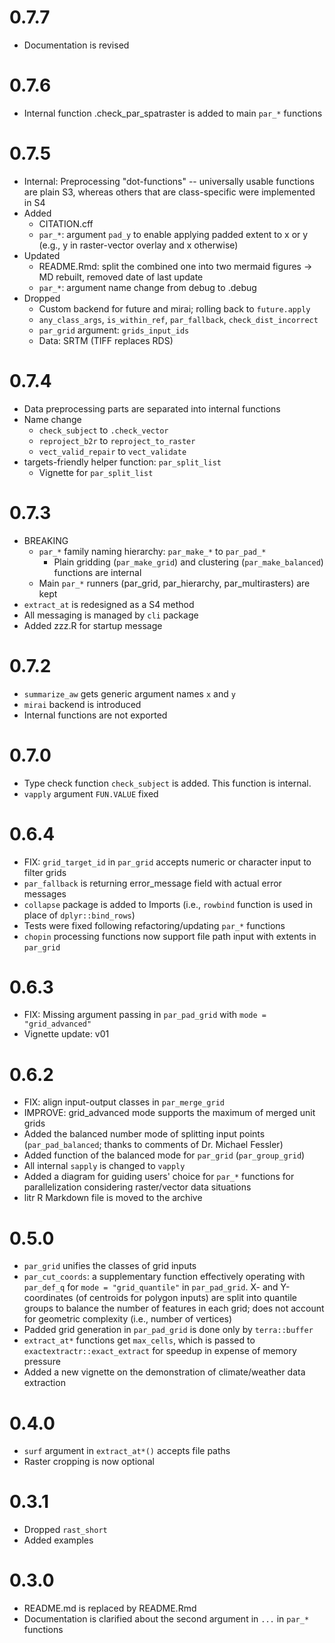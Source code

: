 # 0.7.7
- Documentation is revised

# 0.7.6
- Internal function .check_par_spatraster is added to main `par_*` functions

# 0.7.5
- Internal: Preprocessing "dot-functions" -- universally usable functions are plain S3, whereas others that are class-specific were implemented in S4
- Added
  - CITATION.cff
  - `par_*`: argument `pad_y` to enable applying padded extent to x or y (e.g., y in raster-vector overlay and x otherwise)
- Updated
  - README.Rmd: split the combined one into two mermaid figures -> MD rebuilt, removed date of last update
  - `par_*`: argument name change from debug to .debug
- Dropped
  - Custom backend for future and mirai; rolling back to `future.apply`
  - `any_class_args`, `is_within_ref`, `par_fallback`, `check_dist_incorrect`
  - `par_grid` argument: `grids_input_ids`
  - Data: SRTM (TIFF replaces RDS)

# 0.7.4
- Data preprocessing parts are separated into internal functions
- Name change
  - `check_subject` to `.check_vector`
  - `reproject_b2r` to `reproject_to_raster`
  - `vect_valid_repair` to `vect_validate`
- targets-friendly helper function: `par_split_list`
  - Vignette for `par_split_list`

# 0.7.3
- BREAKING
  - `par_*` family naming hierarchy: `par_make_*` to `par_pad_*`
    - Plain gridding (`par_make_grid`) and clustering (`par_make_balanced`) functions are internal
  - Main `par_*` runners (par_grid, par_hierarchy, par_multirasters) are kept
- `extract_at` is redesigned as a S4 method
- All messaging is managed by `cli` package
- Added zzz.R for startup message

# 0.7.2
- `summarize_aw` gets generic argument names `x` and `y`
- `mirai` backend is introduced
- Internal functions are not exported

# 0.7.0
- Type check function `check_subject` is added. This function is internal.
- `vapply` argument `FUN.VALUE` fixed

# 0.6.4
- FIX: `grid_target_id` in `par_grid` accepts numeric or character input to filter grids
- `par_fallback` is returning error_message field with actual error messages
- `collapse` package is added to Imports (i.e., `rowbind` function is used in place of `dplyr::bind_rows`)
- Tests were fixed following refactoring/updating `par_*` functions
- `chopin` processing functions now support file path input with extents in `par_grid`

# 0.6.3
- FIX: Missing argument passing in `par_pad_grid` with `mode = "grid_advanced"`
- Vignette update: v01

# 0.6.2
- FIX: align input-output classes in `par_merge_grid`
- IMPROVE: grid_advanced mode supports the maximum of merged unit grids
- Added the balanced number mode of splitting input points (`par_pad_balanced`; thanks to comments of Dr. Michael Fessler)
- Added function of the balanced mode for `par_grid` (`par_group_grid`)
- All internal `sapply` is changed to `vapply`
- Added a diagram for guiding users' choice for `par_*` functions for parallelization considering raster/vector data situations
- litr R Markdown file is moved to the archive

# 0.5.0
- `par_grid` unifies the classes of grid inputs
- `par_cut_coords`: a supplementary function effectively operating with `par_def_q` for `mode = "grid_quantile"` in `par_pad_grid`. X- and Y-coordinates (of centroids for polygon inputs) are split into quantile groups to balance the number of features in each grid; does not account for geometric complexity (i.e., number of vertices)
- Padded grid generation in `par_pad_grid` is done only by `terra::buffer`
- `extract_at*` functions get `max_cells`, which is passed to `exactextractr::exact_extract` for speedup in expense of memory pressure
- Added a new vignette on the demonstration of climate/weather data extraction

# 0.4.0
- `surf` argument in `extract_at*()` accepts file paths
- Raster cropping is now optional

# 0.3.1
- Dropped `rast_short`
- Added examples

# 0.3.0
- README.md is replaced by README.Rmd
- Documentation is clarified about the second argument in `...` in `par_*` functions